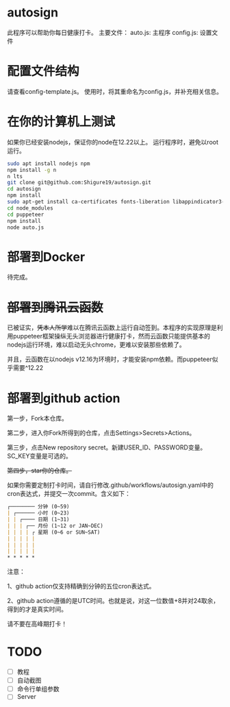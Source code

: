 # autosign

此程序可以帮助你每日健康打卡。
主要文件：
auto.js: 主程序
config.js: 设置文件

# 配置文件结构
请查看config-template.js。
使用时，将其重命名为config.js，并补充相关信息。

# 在你的计算机上测试

如果你已经安装nodejs，保证你的node在12.22以上。
运行程序时，避免以root运行。
```bash
sudo apt install nodejs npm
npm install -g n
n lts
git clone git@github.com:Shigure19/autosign.git
cd autosign
npm install
sudo apt-get install ca-certificates fonts-liberation libappindicator3-1 libasound2 libatk-bridge2.0-0 libatk1.0-0 libc6 libcairo2 libcups2 libdbus-1-3 libexpat1 libfontconfig1 libgbm1 libgcc1 libglib2.0-0 libgtk-3-0 libnspr4 libnss3 libpango-1.0-0 libpangocairo-1.0-0 libstdc++6 libx11-6 libx11-xcb1 libxcb1 libxcomposite1 libxcursor1 libxdamage1 libxext6 libxfixes3 libxi6 libxrandr2 libxrender1 libxss1 libxtst6 lsb-release wget xdg-utils -y
cd node_modules
cd puppeteer
npm install
node auto.js
```

# 部署到Docker

待完成。

# <s>部署到腾讯云函数</s>

已被证实，<s>凭本人所学</s>难以在腾讯云函数上运行自动签到。本程序的实现原理是利用puppeteer框架操纵无头浏览器进行健康打卡，然而云函数只能提供基本的nodejs运行环境，难以启动无头chrome，更难以安装那些依赖了。

并且，云函数在以nodejs v12.16为环境时，才能安装npm依赖。而puppeteer似乎需要^12.22

# 部署到github action

第一步，Fork本仓库。

第二步，进入你Fork所得到的仓库，点击Settings>Secrets>Actions。

第三步，点击New repository secret。新建USER_ID、PASSWORD变量。SC_KEY变量是可选的。

<s>第四步，star你的仓库。</s>

如果你需要定制打卡时间，请自行修改.github/workflows/autosign.yaml中的cron表达式，并提交一次commit。含义如下：
```markdown
┌──────── 分钟 (0~59)
| ┌────── 小时 (0~23)
| | ┌──── 日期 (1~31)
| | | ┌── 月份 (1~12 or JAN~DEC)
| | | | ┌ 星期 (0~6 or SUN~SAT)
| | | | |
| | | | |
| | | | |
* * * * *
```
注意：

1、github action仅支持精确到分钟的五位cron表达式。

2、github action遵循的是UTC时间。也就是说，对这一位数值+8并对24取余，得到的才是真实时间。

请不要在高峰期打卡！
# TODO
- [ ] 教程
- [ ] 自动截图
- [ ] 命令行单组参数
- [ ] Server